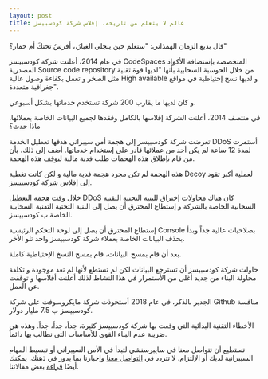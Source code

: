 ```yaml
---
layout: post
title: عالم لا يتعلم من تاريخه، إفلاس شركة كودسبيسز
---
```


 قال بديع الزمان الهمذاني: "ستعلم حين ينجلي الغبارُ،، أفرسٌ تحتكَ أم حمار؟"

في عام 2014، أعلنت شركة كودسبيسز CodeSpaces المتخصصة بإستضافة الأكواد المصدرية Source code repository من خلال الحوسبة السحابية بأنها "لديها قوة تقنية مثل الصخر و تعمل بكفاءة وصول عالية High available و لديها نسخ إحتياطية في مواقع جغرافية متعددة".

و كان لديها ما يقارب 200 شركة تستخدم خدماتها بشكل أسبوعي.

في منتصف 2014، أعلنت الشركة إفلاسها بالكامل وفقدها لجميع البيانات الخاصة بعملائها. ماذا حدث؟

تعرضت شركة كودسبيسز إلى هجمة أمن سيبراني هدفها تعطيل الخدمة DDoS أستمرت لمدة 12 ساعة لم يكن أحد من عملائها قادر على إستخدام خدماتها. أضف إلى ذلك، بأن من قام بإطلاق هذه الهجمات طلب فدية مالية ليوقف هذه الهجمة.

هذه الهجمة لم تكن مجرد هجمة فدية مالية و لكن كانت تغطية Decoy لعملية أكبر تقود إلى إفلاس شركة كودسبيسز.

خلال وقت هجمة التعطيل DDoS كان هناك محاولات إختراق للبنية التحتية التقنية السحابية الخاصة بالشركة و إستطاع المخترق أن يصل إلى البنية التحتية التقنية السحابية الخاصة ب كودسبيسز.

إستطاع المخترق أن يصل إلى لوحة التحكم الرئيسية Console بصلاحيات عالية جداً وبدأ بحذف البيانات الخاصة بعملاء شركة كودسبيسز واحد تلو الأخر.

بعد أن قام بمسح البيانات، قام بمسح النسخ الإحتياطية كاملة.

حاولت شركة كودسبيسز أن تسترجع البيانات لكن لم تستطع ﻷنها لم تعد موجودة و تكلفة محاولة البناء من جديد أغلى من الأستمرار في هذا النشاط لذلك أعلنت أفلاسها و توقفت عن العمل.

الجدير بالذكر، في عام 2018 أستحوذت شركة مايكروسوفت على شركة Github منافسة كودسبيسز ب 7.5 مليار دولار.

الأخطاء التقنية البدائية التي وقعت بها شركة كودسبيسز كثيرة، جداً، جداً، جداً. وهذه هي ضريبة عدم البناء القوي للأساسات التي نطالب بها دائماً.


تستطيع أن تتواصل معنا في سايبرسنشي لتبدأ في الأمن السيبراني أو تبسيط المهام السيبرانية لديك أو الإلتزام. لا تتردد في [التواصل معنا](https://www.cybersenshi.com/#contactUsBlock) وإخبارنا بما يدور في ذهنك. يمكنك أيضًا [قراءة](https://blog.cybersenshi.com) بعض مقالاتنا.
